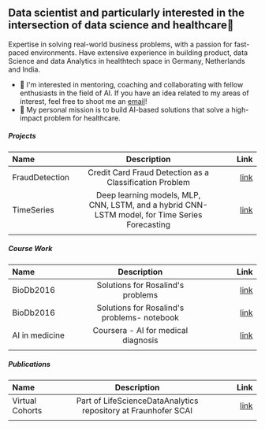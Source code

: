 ## Data scientist and particularly interested in the intersection of data science and healthcare👋

Expertise in solving real-world business problems, with a passion for fast-paced environments. Have extensive experience in building product, data Science and data Analytics in healthtech space in Germany, Netherlands and India.

- 👯 I'm interested in mentoring, coaching and collaborating with fellow enthusiasts in the field of AI. If you have an idea related to my areas of interest, feel free to shoot me an [email](sahay.akrishta@gmail.com)!
- 💬 My personal mission is to build AI-based solutions that solve a high-impact problem for healthcare.
##### Projects

| Name      | Description | Link     |
| :---        |    :----:   |          ---: |
| FraudDetection      | Credit Card Fraud Detection as a Classification Problem       | [link](https://github.com/akrishta305/FraudDetection/blob/main/Credit_Card_Fraud_Detection_as_a_Classification_Problem.ipynb)   |
| TimeSeries  | Deep learning models, MLP, CNN, LSTM, and a hybrid CNN-LSTM model, for Time Series Forecasting | [link](https://github.com/akrishta305/TimeSeries)     |
| <img width=200/>   | <img width=400/>        | <img width=200/>     |


##### Course Work
| Name      | Description | Link     |
| :---        |    :----:   |          ---: |
|BioDb2016 | Solutions for Rosalind's problems |[link](https://github.com/akrishta305/BioDb2016-1) | 
|BioDb2016 | Solutions for Rosalind's problems- notebook |[link](https://github.com/akrishta305/BioDb2016)| 
|AI in medicine | Coursera - AI for medical diagnosis |[link](https://github.com/akrishta305/ai-for-medical-diagnosis)| 
| <img width=200/>   | <img width=400/>        | <img width=200/>     |

##### Publications
| Name      | Description | Link     |
| :---        |    :----:   |          ---: |
|Virtual Cohorts | Part of LifeScienceDataAnalytics repository at Fraunhofer SCAI |[link](https://github.com/LifeScienceDataAnalytics/VirtualCohorts) |
| <img width=200/>   | <img width=400/>        | <img width=200/>     |

<!--
**akrishta305/akrishta305** is a ✨ _special_ ✨ repository because its `README.md` (this file) appears on your GitHub profile.

Here are some ideas to get you started:

- 🔭 I’m currently working on ...
- 🌱 I’m currently learning ...
- 👯 I'm interested in mentoring, coaching and collaborating with fellow enthusiasts in the field of AI. If you have an idea related to my areas of interest, feel free to shoot me an [email](sahay.akrishta@gmail.com)!
- 🤔 I’m looking for help with ...
- 💬 My personal mission is to build AI-based solutions that solve a high-impact problem for healthcare.
- 📫 How to reach me: ...
- 😄 Pronouns: ...
- ⚡ Fun fact: ...
-->
